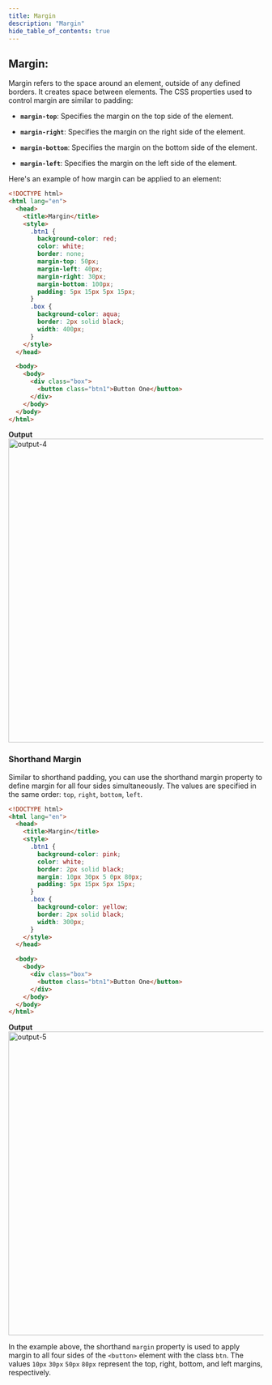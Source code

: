 ```yaml
---
title: Margin
description: "Margin"
hide_table_of_contents: true
---
```


## Margin:

Margin refers to the space around an element, outside of any defined borders. It creates space between elements. The CSS properties used to control margin are similar to padding:

* **`margin-top`**: Specifies the margin on the top side of the element.

* **`margin-right`**: Specifies the margin on the right side of the element.

* **`margin-bottom`**: Specifies the margin on the bottom side of the element.

* **`margin-left`**: Specifies the margin on the left side of the element.

Here's an example of how margin can be applied to an element:

```html
<!DOCTYPE html>
<html lang="en">
  <head>
    <title>Margin</title>
    <style>
      .btn1 {
        background-color: red;
        color: white;
        border: none;
        margin-top: 50px;
        margin-left: 40px;
        margin-right: 30px;
        margin-bottom: 100px;
        padding: 5px 15px 5px 15px;
      }
      .box {
        background-color: aqua;
        border: 2px solid black;
        width: 400px;
      }
    </style>
  </head>

  <body>
    <body>
      <div class="box">
        <button class="btn1">Button One</button>
      </div>
    </body>
  </body>
</html>
```

**Output**
<img src="/css/04/output-4.png" alt="output-4" width="600px"/>

### Shorthand Margin

Similar to shorthand padding, you can use the shorthand margin property to define margin for all four sides simultaneously. The values are specified in the same order: `top`, `right`, `bottom`, `left`.

```html
<!DOCTYPE html>
<html lang="en">
  <head>
    <title>Margin</title>
    <style>
      .btn1 {
        background-color: pink;
        color: white;
        border: 2px solid black;
        margin: 10px 30px 5 0px 80px;
        padding: 5px 15px 5px 15px;
      }
      .box {
        background-color: yellow;
        border: 2px solid black;
        width: 300px;
      }
    </style>
  </head>

  <body>
    <body>
      <div class="box">
        <button class="btn1">Button One</button>
      </div>
    </body>
  </body>
</html>
```

**Output**
<img src="/css/04/output-5.png" alt="output-5" width="600px"/>

In the example above, the shorthand `margin` property is used to apply margin to all four sides of the `<button>` element with the class `btn`. The values `10px` `30px` `50px` `80px` represent the top, right, bottom, and left margins, respectively.
